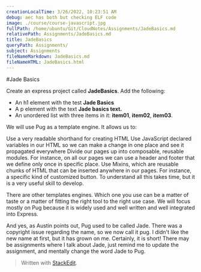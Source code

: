 ```yaml
---
creationLocalTime: 3/26/2022, 10:23:51 AM
debug: aec has both but checking ELF code
image: ./course/course-javascript.jpg
fullPath: /home/ubuntu/Git/CloudNotes/Assignments/JadeBasics.md
relativePath: Assignments/JadeBasics.md
title: JadeBasics
queryPath: Assignments/
subject: Assignments
fileNameMarkdown: JadeBasics.md
fileNameHTML: JadeBasics.html
---
```



<!-- toc -->
<!-- tocstop -->

#Jade Basics

Create an express project called **JadeBasics**. Add the following:

- An h1 element with the test **Jade Basics**
- A p element with the text **Jade basics text.**
- An unordered list with three items in it: **item01**, **item02**, **item03**.

We will use Pug as a template engine. It allows us to:

Use a very readable shorthand for creating HTML
Use JavaScript declared variables in our HTML so we can make a change in one place and see it propagated everywhere
Divide our pages up into composable, reusable modules. For instance, on all our pages we can use a header and footer that we define only once in specific place.
Use Mixins, which are reusable chunks of HTML that can be inserted anywhere in our pages. For instance, a specific kind of customized button.
To understand all this takes time, but it is a very useful skill to develop.

There are other templates engines. Which one you use can be a matter of taste or a matter of fitting the right tool to the right use case. We will focus mostly on Pug because it is widely used and well written and well integrated into Express.

And yes, as Austin points out, Pug used to be called Jade. There was a copyright issue regarding the name, so we now call it pug. I didn't like the new name at first, but it has grown on me. Certainly, it is short! There may be assignments where I talk about Jade, just remind me to update the assignment, and mentally change the word Jade to Pug.
> Written with [StackEdit](https://stackedit.io/).
